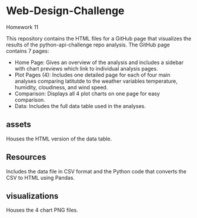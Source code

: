 # Web-Design-Challenge
Homework 11

This repository contains the HTML files for a GitHub page that visualizes the results of the python-api-challenge repo analysis. The GitHub page contains 7 pages:

* Home Page: Gives an overview of the analysis and includes a sidebar with chart previews which link to individual analysis pages.
* Plot Pages (4): Includes one detailed page for each of four main analyses comparing latitutde to the weather variables temperature, humidity, cloudiness, and wind speed.
* Comparison: Displays all 4 plot charts on one page for easy comparison.
* Data: Includes the full data table used in the analyses.

## assets
Houses the HTML version of the data table.

## Resources
Includes the data file in CSV format and the Python code that converts the CSV to HTML using Pandas.

## visualizations
Houses the 4 chart PNG files.
